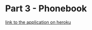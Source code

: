 # Part 3 - Phonebook

[link to the application on heroku](https://murmuring-ravine-46776.herokuapp.com/)

